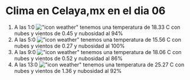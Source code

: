 # Clima en Celaya,mx en el dia 06

1. A las 1:0 !["icon weather"](http://openweathermap.org/img/w/04n.png) tenemos una temperatura de 18.33 C con nubes y  vientos de 0.45 y nubosidad al 94%
1. A las 5:0 !["icon weather"](http://openweathermap.org/img/w/04n.png) tenemos una temperatura de 15.56 C con nubes y  vientos de 0.27 y nubosidad al 100%
1. A las 9:0 !["icon weather"](http://openweathermap.org/img/w/04d.png) tenemos una temperatura de 18.06 C con nubes y  vientos de 0.52 y nubosidad al 86%
1. A las 13:0 !["icon weather"](http://openweathermap.org/img/w/04d.png) tenemos una temperatura de 25.27 C con nubes y  vientos de 1.36 y nubosidad al 92%
